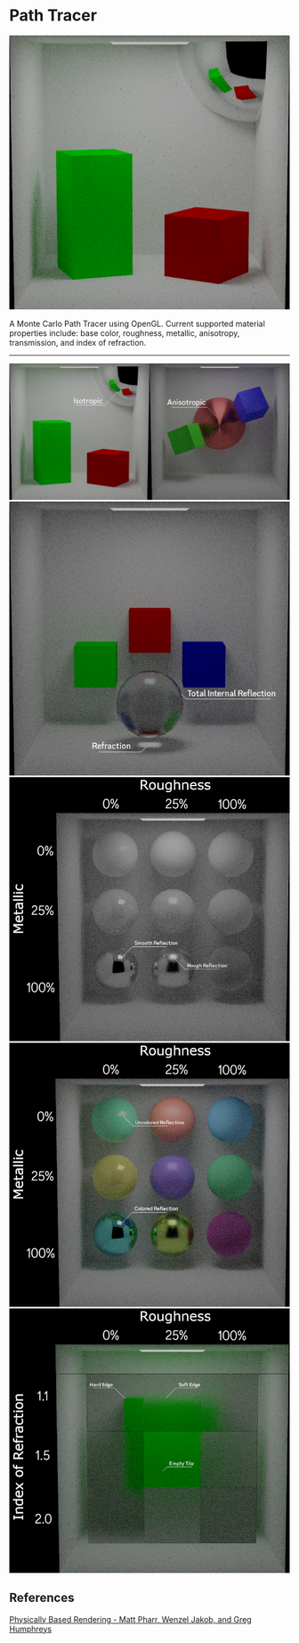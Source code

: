 Path Tracer
===========

<div align="center">
  <img src="output/Box.png" />
</div>

A Monte Carlo Path Tracer using OpenGL. Current supported material properties include: base color, roughness, metallic, anisotropy, transmission, and index of refraction.

<hr>

<div align="center">
  <img src="output/Anisotropic.png" />
</div>

<div align="center">
  <img src="output/Transmission.png" />
</div>

<div align="center">
  <img src="output/RoughnessMetal.png" />
</div>

<div align="center">
  <img src="output/RoughnessMetalColor.png" />
</div>

<div align="center">
  <img src="output/IORRoughness.png" />
</div>

References
---
[Physically Based Rendering - Matt Pharr, Wenzel Jakob, and Greg Humphreys](https://pbr-book.org/)
